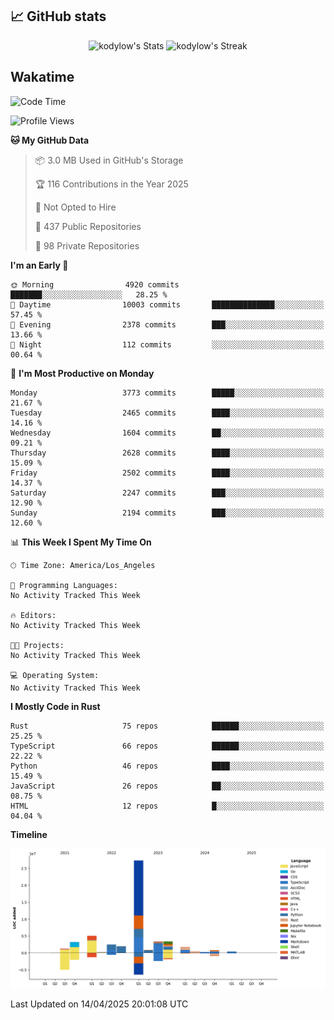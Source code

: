 ## 📈 GitHub stats
<!--START_SECTION:github-->
<div class="badges-githubstats">
  <p align="center">
    <img src="https://github-readme-stats.vercel.app/api?username=kodylow&theme=tokyonight&show_icons=true&hide_border=true&count_private=true" alt="kodylow's Stats" height="165">
    <img src="https://github-readme-streak-stats.herokuapp.com/?user=kodylow&theme=tokyonight&hide_border=true" alt="kodylow's Streak" height="165">
  </p>
</div>
<!--END_SECTION:github-->

## Wakatime 
<!--START_SECTION:waka-->
![Code Time](http://img.shields.io/badge/Code%20Time-1%2C294%20hrs%2031%20mins-blue)

![Profile Views](http://img.shields.io/badge/Profile%20Views-0-blue)

**🐱 My GitHub Data** 

> 📦 3.0 MB Used in GitHub's Storage 
 > 
> 🏆 116 Contributions in the Year 2025
 > 
> 🚫 Not Opted to Hire
 > 
> 📜 437 Public Repositories 
 > 
> 🔑 98 Private Repositories 
 > 
**I'm an Early 🐤** 

```text
🌞 Morning                4920 commits        ███████░░░░░░░░░░░░░░░░░░   28.25 % 
🌆 Daytime                10003 commits       ██████████████░░░░░░░░░░░   57.45 % 
🌃 Evening                2378 commits        ███░░░░░░░░░░░░░░░░░░░░░░   13.66 % 
🌙 Night                  112 commits         ░░░░░░░░░░░░░░░░░░░░░░░░░   00.64 % 
```
📅 **I'm Most Productive on Monday** 

```text
Monday                   3773 commits        █████░░░░░░░░░░░░░░░░░░░░   21.67 % 
Tuesday                  2465 commits        ████░░░░░░░░░░░░░░░░░░░░░   14.16 % 
Wednesday                1604 commits        ██░░░░░░░░░░░░░░░░░░░░░░░   09.21 % 
Thursday                 2628 commits        ████░░░░░░░░░░░░░░░░░░░░░   15.09 % 
Friday                   2502 commits        ████░░░░░░░░░░░░░░░░░░░░░   14.37 % 
Saturday                 2247 commits        ███░░░░░░░░░░░░░░░░░░░░░░   12.90 % 
Sunday                   2194 commits        ███░░░░░░░░░░░░░░░░░░░░░░   12.60 % 
```


📊 **This Week I Spent My Time On** 

```text
🕑︎ Time Zone: America/Los_Angeles

💬 Programming Languages: 
No Activity Tracked This Week

🔥 Editors: 
No Activity Tracked This Week

🐱‍💻 Projects: 
No Activity Tracked This Week

💻 Operating System: 
No Activity Tracked This Week
```

**I Mostly Code in Rust** 

```text
Rust                     75 repos            ██████░░░░░░░░░░░░░░░░░░░   25.25 % 
TypeScript               66 repos            ██████░░░░░░░░░░░░░░░░░░░   22.22 % 
Python                   46 repos            ████░░░░░░░░░░░░░░░░░░░░░   15.49 % 
JavaScript               26 repos            ██░░░░░░░░░░░░░░░░░░░░░░░   08.75 % 
HTML                     12 repos            █░░░░░░░░░░░░░░░░░░░░░░░░   04.04 % 
```



**Timeline**

![Lines of Code chart](https://raw.githubusercontent.com/Kodylow/Kodylow/master/assets/bar_graph.png)


 Last Updated on 14/04/2025 20:01:08 UTC
<!--END_SECTION:waka-->
